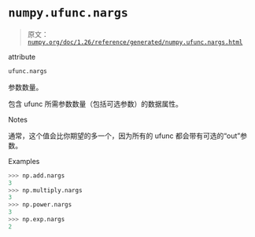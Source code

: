 # `numpy.ufunc.nargs`

> 原文：[`numpy.org/doc/1.26/reference/generated/numpy.ufunc.nargs.html`](https://numpy.org/doc/1.26/reference/generated/numpy.ufunc.nargs.html)

attribute

```py
ufunc.nargs
```

参数数量。

包含 ufunc 所需参数数量（包括可选参数）的数据属性。

Notes

通常，这个值会比你期望的多一个，因为所有的 ufunc 都会带有可选的“out”参数。

Examples

```py
>>> np.add.nargs
3
>>> np.multiply.nargs
3
>>> np.power.nargs
3
>>> np.exp.nargs
2 
```
